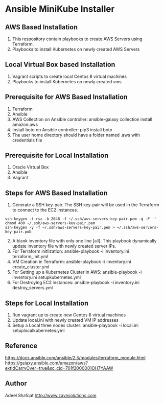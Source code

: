 Ansible MiniKube Installer
==========================

AWS Based Installation
----------------------
1. This respository contain playbooks to create AWS Servers using Terraform.
2. Playbooks to install Kubernetes on newly created AWS Servers

Local Virtual Box based Installation
----------------------
1. Vagrant scripts to create local Centos 8 virtual machines
2. Playbooks to install Kubernetes on newly created vms


Prerequisite for AWS Based Installation
------------
1. Terraform
2. Ansible 
3. AWS Collection on Ansible controller: ansible-galaxy collection install amazon.aws
4. Install boto on Ansible controller: pip3 install boto
5. The user home directory should have a folder named .aws with credentials file

Prerequisite for Local Installation
------------
1. Oracle Virtual Box
2. Ansible 
3. Vagrant


Steps for AWS Based Installation
----------------------------
1. Generate a SSH key-pair. The SSH key-pair will be used in the Terraform to connect to the EC2 instances.

```
ssh-keygen -t rsa -b 2048 -f ~/.ssh/aws-servers-key-pair.pem -q -P ''
chmod 400 ~/.ssh/aws-servers-key-pair.pem
ssh-keygen -y -f ~/.ssh/aws-servers-key-pair.pem > ~/.ssh/aws-servers-key-pair.pub
```

2. A blank inventory file with only one line [all]. This playbook dynamically update inventory file with newly created server IPs.
3. For Terraform initlization: ansible-playbook -i inventory.ini terraform_init.yml
4. VM Creation in Terraform:  ansible-playbook -i inventory.ini create_cluster.yml 
5. For Setting up a Kubernetes Cluster in AWS: ansible-playbook -i inventory.ini setupkubernetes.yml
6. For Destroying EC2 instances: ansible-playbook -i inventory.ini destroy_servers.yml

Steps for Local Installation
----------------------------
1. Run vagrant up to create new Centos 8 virtual machines
2. Update local.ini with newly created VM IP addresses
2. Setup a Local three nodes cluster: ansible-playbook -i local.ini setuplocalkubernetes.yml 


Reference
------------
https://docs.ansible.com/ansible/2.5/modules/terraform_module.html
https://galaxy.ansible.com/amazon/aws?extIdCarryOver=true&sc_cid=701f2000001OH7YAAW

Author
------------
Adeel Shafqat
http://www.zaynsolutions.com
